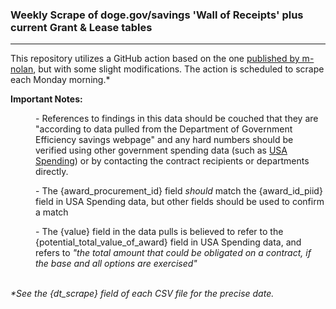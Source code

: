 ### Weekly Scrape of doge.gov/savings 'Wall of Receipts' plus current Grant & Lease tables
<hr>
This repository utilizes a GitHub action based on the one <a href="https://github.com/m-nolan/doge-scrape"> published by m-nolan</a>, but with some slight modifications. The action is scheduled to scrape each Monday morning.* <br>
<p></p><b>Important Notes:</b></p>
<p style="padding-left: 40px;">    - References to findings in this data should be couched that they are "according to data pulled from the Department of Government Efficiency savings webpage" and any hard numbers should be verified using other government spending data (such as <a href="https://www.usaspending.gov/search">USA Spending</a>) or by contacting the contract recipients or departments directly.</p>
<p style="padding-left: 40px;">    - The {award_procurement_id} field <i>should</i> match the {award_id_piid} field in USA Spending data, but other fields should be used to confirm a match</p>
<p style="padding-left: 40px;">    - The {value} field in the data pulls is believed to refer to the {potential_total_value_of_award} field in USA Spending data, and refers to <i>"the total amount that could be obligated on a contract, if the base and all options are exercised"</i></p>


<br><i>*See the {dt_scrape} field of each CSV file for the precise date.</i>
